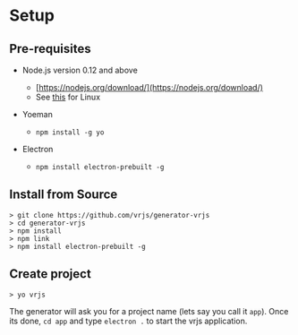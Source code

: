 # Setup

## Pre-requisites

- Node.js version 0.12 and above
  - [https://nodejs.org/download/](https://nodejs.org/download/)
  - See [this](https://nodesource.com/blog/nodejs-v012-iojs-and-the-nodesource-linux-repositories) for Linux

- Yoeman
  - `npm install -g yo`

- Electron
  - `npm install electron-prebuilt -g`	
	
## Install from Source

```
> git clone https://github.com/vrjs/generator-vrjs
> cd generator-vrjs
> npm install
> npm link
> npm install electron-prebuilt -g
```

## Create project
```
> yo vrjs
```
The generator will ask you for a project name (lets say you call it `app`).  Once its done, `cd app` and type `electron .` to start the vrjs application.
